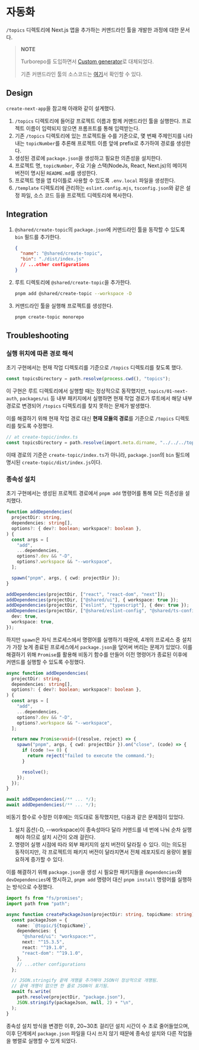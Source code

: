 # 자동화

`/topics` 디렉토리에 Next.js 앱을 추가하는 커맨드라인 툴을 개발한 과정에 대한 문서다.

> **NOTE**
>
> Turborepo를 도입하면서 [Custom generator](./07-turborepo.md#custom-generator)로 대체되었다.
>
> 기존 커맨드라인 툴의 소스코드는 [여기](https://github.com/devpeds/next-study/tree/topic-03/packages/create-topic)서 확인할 수 있다.

## Design

`create-next-app`을 참고해 아래와 같이 설계했다.

1. `/topics` 디렉토리에 들어갈 프로젝트 이름과 함께 커맨드라인 툴을 실행한다. 프로젝트 이름이 입력되지 않으면 프롬프트를 통해 입력받는다.
2. 기존 `/topics` 디렉토리에 있는 프로젝트들 수를 기준으로, 몇 번째 주제인지를 나타내는 `topicNumber`를 추론해 프로젝트 이름 앞에 prefix로 추가하여 경로를 생성한다.
3. 생성된 경로에 `package.json`을 생성하고 필요한 의존성을 설치한다.
4. 프로젝트 명, `topicNumber`, 주요 기술 스택(NodeJs, React, Next.js)의 메이저 버전이 명시된 `README.md`를 생성한다.
5. 프로젝트 명을 앱 타이틀로 사용할 수 있도록 `.env.local` 파일을 생성한다.
6. `/template` 디렉토리에 관리하는 `eslint.config.mjs`, `tsconfig.json`와 같은 설정 파일, 소스 코드 등을 프로젝트 디렉토리에 복사한다.

## Integration

1. `@shared/create-topic`의 `package.json`에 커맨드라인 툴을 동작할 수 있도록 `bin` 필드를 추가한다.
   ```json
   {
     "name": "@shared/create-topic",
     "bin": "./dist/index.js"
     // ...other configurations
   }
   ```
2. 루트 디렉토리에 `@shared/create-topic`을 추가한다.
   ```bash
   pnpm add @shared/create-topic --workspace -D
   ```
3. 커맨드라인 툴을 실행해 프로젝트를 생성한다.
   ```bash
   pnpm create-topic monorepo
   ```

## Troubleshooting

### 실행 위치에 따른 경로 해석

초기 구현에서는 현재 작업 디렉토리를 기준으로 `/topics` 디렉토리를 찾도록 했다.

```ts
const topicsDirectory = path.resolve(process.cwd(), "topics");
```

이 구현은 루트 디렉토리에서 실행할 때는 정상적으로 동작했지만, `topics/01-next-auth`, `packages/ui` 등 내부 패키지에서 실행하면 현재 작업 경로가 루트에서 해당 내부 경로로 변경되어 `/topics` 디렉토리를 찾지 못하는 문제가 발생했다.

이를 해결하기 위해 현재 작업 경로 대신 **현재 모듈의 경로**를 기준으로 `/topics` 디렉토리를 찾도록 수정했다.

```ts
// at create-topic/index.ts
const topicsDirectory = path.resolve(import.meta.dirname, "../../../topics");
```

이때 경로의 기준은 `create-topic/index.ts`가 아니라, `package.json`의 `bin` 필드에 명시된 `create-topic/dist/index.js`이다.

### 종속성 설치

초기 구현에서는 생성된 프로젝트 경로에서 `pnpm add` 명령어를 통해 모든 의존성을 설치했다.

```ts
function addDependencies(
  projectDir: string,
  dependencies: string[],
  options?: { dev?: boolean; workspace?: boolean },
) {
  const args = [
    "add",
    ...dependencies,
    options?.dev && "-D",
    options?.workspace && "--workspace",
  ];

  spawn("pnpm", args, { cwd: projectDir });
}

addDependencies(projectDir, ["react", "react-dom", "next"]);
addDependencies(projectDir, ["@shared/ui"], { workspace: true });
addDependencies(projectDir, ["eslint", "typescript"], { dev: true });
addDependencies(projectDir, ["@shared/eslint-config", "@shared/ts-config"], {
  dev: true,
  workspace: true,
});
```

하지만 `spawn`은 자식 프로세스에서 명령어를 실행하기 때문에, 4개의 프로세스 중 설치가 가장 늦게 종료된 프로세스에서 `package.json`을 덮어써 버리는 문제가 있었다. 이를 해결하기 위해 `Promise`를 활용해 비동기 함수를 만들어 이전 명령어가 종료된 이후에 커맨드를 실행할 수 있도록 수정했다.

```ts
async function addDependencies(
  projectDir: string,
  dependencies: string[],
  options?: { dev?: boolean; workspace?: boolean },
) {
  const args = [
    "add",
    ...dependencies,
    options?.dev && "-D",
    options?.workspace && "--workspace",
  ];

  return new Promise<void>((resolve, reject) => {
    spawn("pnpm", args, { cwd: projectDir }).on("close", (code) => {
      if (code !== 0) {
        return reject("failed to execute the command.");
      }

      resolve();
    });
  });
}

await addDependencies(/** ... */);
await addDependencies(/** ... */);
```

비동기 함수로 수정한 이후에는 의도대로 동작했지만, 다음과 같은 문제점이 있었다.

1. 설치 옵션(-D, --workspace)이 종속성마다 달라 커맨드를 네 번에 나눠 순차 실행해야 하므로 설치 시간이 오래 걸린다.
2. 명령어 실행 시점에 따라 외부 패키지의 설치 버전이 달라질 수 있다. 이는 의도된 동작이지만, 각 프로젝트의 패키지 버전이 달라지면서 전체 레포지토리 용량이 불필요하게 증가할 수 있다.

이를 해결하기 위해 `package.json`을 생성 시 필요한 패키지들을 `dependencies`와 `devDependencies`에 명시하고, `pnpm add` 명령어 대신 `pnpm install` 명령어를 실행하는 방식으로 수정했다.

```ts
import fs from "fs/promises";
import path from "path";

async function createPackageJson(projectDir: string, topicName: string) {
  const packageJson = {
    name: `@topic/${topicName}`,
    dependencies: {
      "@shared/ui": "workspace:*",
      next: "^15.3.5",
      react: "^19.1.0",
      "react-dom": "^19.1.0",
    },
    // ...other configurations
  };

  // JSON.stringify 끝에 개행을 추가해야 JSON이 정상적으로 개행됨.
  // 끝에 개행이 없으면 한 줄로 JSON이 표기됨.
  await fs.write(
    path.resolve(projectDir, "package.json"),
    JSON.stringify(packageJson, null, 2) + "\n",
  );
}
```

종속성 설치 방식을 변경한 이후, 20~30초 걸리던 설치 시간이 수 초로 줄어들었으며, 이후 단계에서 `package.json` 파일을 다시 쓰지 않기 때문에 종속성 설치와 다른 작업들을 병렬로 실행할 수 있게 되었다.
